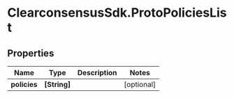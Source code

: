 # ClearconsensusSdk.ProtoPoliciesList

## Properties

Name | Type | Description | Notes
------------ | ------------- | ------------- | -------------
**policies** | **[String]** |  | [optional] 


